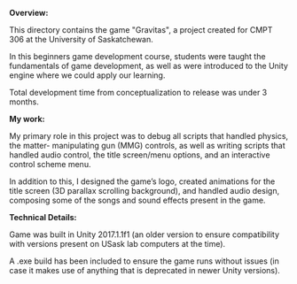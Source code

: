 ****Overview:****

This directory contains the game "Gravitas",
a project created for CMPT 306 at the
University of Saskatchewan.

In this beginners game development course,
students were taught the fundamentals of
game development, as well as were introduced
to the Unity engine where we could apply our
learning.

Total development time from conceptualization
to release was under 3 months.

****My work:****

My primary role in this project was to debug
all scripts that handled physics, the matter-
manipulating gun (MMG) controls, as well as
writing scripts that handled audio control,
the title screen/menu options, and an
interactive control scheme menu.

In addition to this, I designed the game’s logo,
created animations for the title screen (3D
parallax scrolling background), and handled
audio design, composing some of the songs and
sound effects present in the game.

****Technical Details:****

Game was built in Unity 2017.1.1f1 (an older
version to ensure compatibility with versions
present on USask lab computers at the time).

A .exe build has been included to ensure the
game runs without issues (in case it makes
use of anything that is deprecated in newer
Unity versions).
